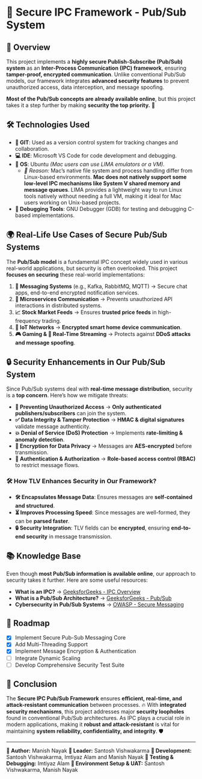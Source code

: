 # 🚀 Secure IPC Framework - Pub/Sub System

## 📌 Overview

This project implements a **highly secure Publish-Subscribe (Pub/Sub) system** as an **Inter-Process Communication (IPC) framework**, ensuring **tamper-proof, encrypted communication**. Unlike conventional Pub/Sub models, our framework integrates **advanced security features** to prevent unauthorized access, data interception, and message spoofing. 

**Most of the Pub/Sub concepts are already available online**, but this project takes it a step further by making **security the top priority.** 🔐

## 🛠️ Technologies Used

- **📂 GIT**: Used as a version control system for tracking changes and collaboration.
- **💻 IDE**: Microsoft VS Code for code development and debugging.
- **🐧 OS**: Ubuntu _(Mac users can use LIMA emulators or a VM)._  
  - _🔹 Reason:_ Mac’s native file system and process handling differ from Linux-based environments. **Mac does not natively support some low-level IPC mechanisms like System V shared memory and message queues**. LIMA provides a lightweight way to run Linux tools natively without needing a full VM, making it ideal for Mac users working on Unix-based projects.
- **🐞 Debugging Tools**: GNU Debugger (GDB) for testing and debugging C-based implementations.

## 🌍 Real-Life Use Cases of Secure Pub/Sub Systems

The **Pub/Sub model** is a fundamental IPC concept widely used in various real-world applications, but security is often overlooked. This project **focuses on securing** these real-world implementations:

1. **💬 Messaging Systems** (e.g., Kafka, RabbitMQ, MQTT) → Secure chat apps, end-to-end encrypted notification services.
2. **🔗 Microservices Communication** → Prevents unauthorized API interactions in distributed systems.
3. **📈 Stock Market Feeds** → Ensures **trusted price feeds** in high-frequency trading.
4. **🏡 IoT Networks** → **Encrypted smart home device communication**.
5. **🎮 Gaming & 📱 Real-Time Streaming** → Protects against **DDoS attacks and message spoofing**.

## 🔒 Security Enhancements in Our Pub/Sub System

Since Pub/Sub systems deal with **real-time message distribution**, security is a **top concern**. Here’s how we mitigate threats:

- **🚫 Preventing Unauthorized Access** → **Only authenticated publishers/subscribers** can join the system.
- **✅ Data Integrity & Tamper Protection** → **HMAC & digital signatures** validate message authenticity.
- **💥 Denial of Service (DoS) Protection** → Implements **rate-limiting & anomaly detection**.
- **🔑 Encryption for Data Privacy** → Messages are **AES-encrypted** before transmission.
- **👤 Authentication & Authorization** → **Role-based access control (RBAC)** to restrict message flows.

### 🛠️ How TLV Enhances Security in Our Framework?

- **🛠️ Encapsulates Message Data**: Ensures messages are **self-contained and structured**.
- **⏳ Improves Processing Speed**: Since messages are well-formed, they can be **parsed faster**.
- **🔒 Security Integration**: TLV fields can be **encrypted**, ensuring **end-to-end security** in message transmission.

## 📚 Knowledge Base

Even though **most Pub/Sub information is available online**, our approach to security takes it further. Here are some useful resources:

- **What is an IPC?** → [GeeksforGeeks - IPC Overview](https://www.geeksforgeeks.org/inter-process-communication-ipc/)
- **What is a Pub/Sub Architecture?** → [GeeksforGeeks - Pub/Sub](https://www.geeksforgeeks.org/what-is-pub-sub/)
- **Cybersecurity in Pub/Sub Systems** → [OWASP - Secure Messaging](https://owasp.org/www-project-secure-messaging/)

## 📌 Roadmap

- [x] Implement Secure Pub-Sub Messaging Core
- [x] Add Multi-Threading Support
- [x] Implement Message Encryption & Authentication
- [ ] Integrate Dynamic Scaling
- [ ] Develop Comprehensive Security Test Suite

## 🎯 Conclusion

The **Secure IPC Pub/Sub Framework** ensures **efficient, real-time, and attack-resistant communication** between processes. 🔥 With **integrated security mechanisms**, this project addresses major **security loopholes** found in conventional Pub/Sub architectures. As IPC plays a crucial role in modern applications, making it **robust and attack-resistant** is vital for maintaining **system reliability, confidentiality, and integrity**. 🛡️

---

**👤 Author:** Manish Nayak
**👤 Leader:** Santosh Vishwakarma
**👤 Development:** Santosh Vishwakarma, Imtiyaz Alam and Manish Nayak
**👤 Testing & Debugging:** Imtiyaz Alam
**👤 Environment Setup & UAT:** Santosh Vishwakarma, Manish Nayak






